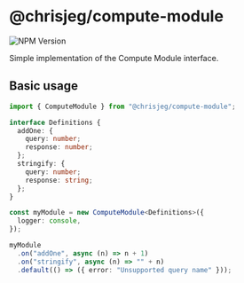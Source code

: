 # @chrisjeg/compute-module

![NPM Version](https://img.shields.io/npm/v/%40chrisjeg%2Fcompute-module)

Simple implementation of the Compute Module interface.

## Basic usage

```ts
import { ComputeModule } from "@chrisjeg/compute-module";

interface Definitions {
  addOne: {
    query: number;
    response: number;
  };
  stringify: {
    query: number;
    response: string;
  };
}

const myModule = new ComputeModule<Definitions>({
  logger: console,
});

myModule
  .on("addOne", async (n) => n + 1)
  .on("stringify", async (n) => "" + n)
  .default(() => ({ error: "Unsupported query name" }));
```

